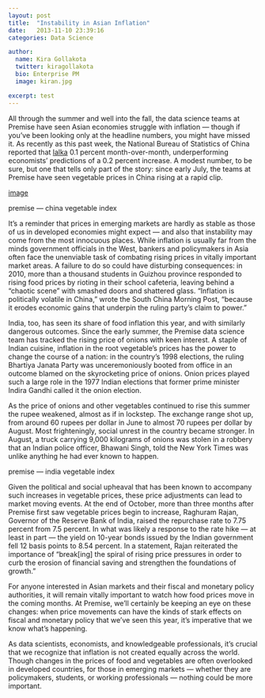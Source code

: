```yaml
---
layout: post
title:  "Instability in Asian Inflation"
date:   2013-11-10 23:39:16
categories: Data Science

author:
  name: Kira Gollakota
  twitter: kiragollakota
  bio: Enterprise PM
  image: kiran.jpg

excerpt: test
---
```


All through the summer and well into the fall, the data science teams at Premise have seen Asian economies struggle with inflation — though if you’ve been looking only at the headline numbers, you might have missed it. As recently as this past week, the National Bureau of Statistics of China reported that [lalka](http://google.com/) 0.1 percent month-over-month, underperforming economists’ predictions of a 0.2 percent increase. A modest number, to be sure, but one that tells only part of the story: since early July, the teams at Premise have seen vegetable prices in China rising at a rapid clip.

[image](../images/inflation1.png)


 premise — china vegetable index


It’s a reminder that prices in emerging markets are hardly as stable as those of us in developed economies might expect — and also that instability may come from the most innocuous places. While inflation is usually far from the minds government officials in the West, bankers and policymakers in Asia often face the unenviable task of combating rising prices in vitally important market areas. A failure to do so could have disturbing consequences: in 2010, more than a thousand students in Guizhou province responded to rising food prices by rioting in their school cafeteria, leaving behind a “chaotic scene” with smashed doors and shattered glass. “Inflation is politically volatile in China,” wrote the South China Morning Post, “because it erodes economic gains that underpin the ruling party’s claim to power.”


India, too, has seen its share of food inflation this year, and with similarly dangerous outcomes. Since the early summer, the Premise data science team has tracked the rising price of onions with keen interest. A staple of Indian cuisine, inflation in the root vegetable’s prices has the power to change the course of a nation: in the country’s 1998 elections, the ruling Bhartiya Janata Party was unceremoniously booted from office in an outcome blamed on the skyrocketing price of onions. Onion prices played such a large role in the 1977 Indian elections that former prime minister Indira Gandhi called it the onion election.

As the price of onions and other vegetables continued to rise this summer the rupee weakened, almost as if in lockstep. The exchange range shot up, from around 60 rupees per dollar in June to almost 70 rupees per dollar by August. Most frighteningly, social unrest in the country became stronger. In August, a truck carrying 9,000 kilograms of onions was stolen in a robbery that an Indian police officer, Bhawani Singh, told the New York Times was unlike anything he had ever known to happen.

premise — india vegetable index


Given the political and social upheaval that has been known to accompany such increases in vegetable prices, these price adjustments can lead to market moving events. At the end of October, more than three months after Premise first saw vegetable prices begin to increase, Raghuram Rajan, Governor of the Reserve Bank of India, raised the repurchase rate to 7.75 percent from 7.5 percent. In what was likely a response to the rate hike — at least in part — the yield on 10-year bonds issued by the Indian government fell 12 basis points to 8.54 percent. In a statement, Rajan reiterated the importance of “break[ing] the spiral of rising price pressures in order to curb the erosion of financial saving and strengthen the foundations of growth.”


For anyone interested in Asian markets and their fiscal and monetary policy authorities, it will remain vitally important to watch how food prices move in the coming months. At Premise, we’ll certainly be keeping an eye on these changes: when price movements can have the kinds of stark effects on fiscal and monetary policy that we’ve seen this year, it’s imperative that we know what’s happening.


As data scientists, economists, and knowledgeable professionals, it’s crucial that we recognize that inflation is not created equally across the world. Though changes in the prices of food and vegetables are often overlooked in developed countries, for those in emerging markets — whether they are policymakers, students, or working professionals — nothing could be more important.
